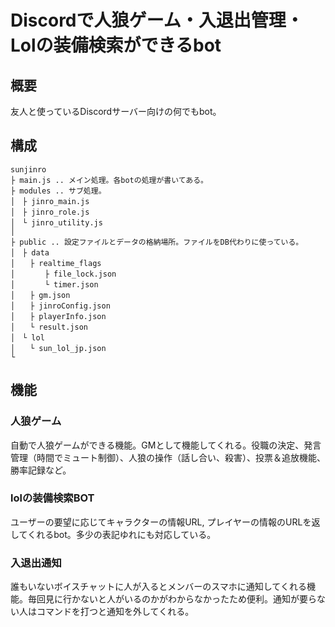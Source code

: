 # Discordで人狼ゲーム・入退出管理・Lolの装備検索ができるbot
## 概要
友人と使っているDiscordサーバー向けの何でもbot。

## 構成
```
sunjinro
├ main.js .. メイン処理。各botの処理が書いてある。
├ modules .. サブ処理。
│　├ jinro_main.js
│　├ jinro_role.js
│　└ jinro_utility.js
│
├ public .. 設定ファイルとデータの格納場所。ファイルをDB代わりに使っている。
│　├ data
│　　├ realtime_flags
│　　　　├ file_lock.json
│　　　　└ timer.json
│　　├ gm.json
│　　├ jinroConfig.json
│　　├ playerInfo.json
│　　└ result.json
│　└ lol
│　　└ sun_lol_jp.json
└
```

## 機能
### 人狼ゲーム
自動で人狼ゲームができる機能。GMとして機能してくれる。役職の決定、発言管理（時間でミュート制御）、人狼の操作（話し合い、殺害）、投票＆追放機能、勝率記録など。

### lolの装備検索BOT
ユーザーの要望に応じてキャラクターの情報URL, プレイヤーの情報のURLを返してくれるbot。多少の表記ゆれにも対応している。

### 入退出通知
誰もいないボイスチャットに人が入るとメンバーのスマホに通知してくれる機能。毎回見に行かないと人がいるのかがわからなかったため便利。通知が要らない人はコマンドを打つと通知を外してくれる。
